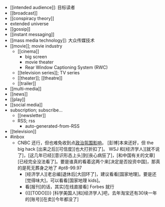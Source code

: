 - [[intended audience]]: 目标读者
- [[broadcast]]
- [[conspiracy theory]]
- extended universe
- [[gossip]]
- [[instant messaging]]
- [[mass media technology]]: 大众传媒技术
- [[movie]]; movie industry
    - [[cinema]]
        - big screen
        - movie theater
        - Rear Window Captioning System (RWC)
    - [[television series]]; TV series
    - [[theater]]; [[theatre]]
    - [[trailer]]
- [[multi-media]]
- [[news]]
- [[play]]
- [[social media]]
- subscription; subscribe...
    - [[newsletter]]
    - RSS; rss
        - auto-generated-from-RSS
- [[television]]
- #inbox
    - CNBC 还行，但也难免收到点[政治氛围影响](https://bbs.saraba1st.com/2b/thread-2029545-1-1.html)，
[彭博]本来还好，但 the big hack [出来之后][可信度][也大打折扣了]。
WSJ 和[经济学人][就不说了]，[这几年已经][意识形态上头]到[丧心病狂了]，[和中国有关的文章][已经完全没法看了]。要是谁真的看着这两个来[决定是否投资中国]，那真的是死无葬身之地了 #pt8-99.97
        - [经济学人][老总编]退休后[大回环了]，建议看看[国家地理]。要是还[觉得味大]，可以看看[国家地理 kids]。
        - 看[报刊]的话，其实[在线直接看] Forbes 就行
        - {{[[TODO]]}} [科学美国人]和[经济学人]吧，去年淘宝还有30块一年的[账号][在卖][今年都没了]
